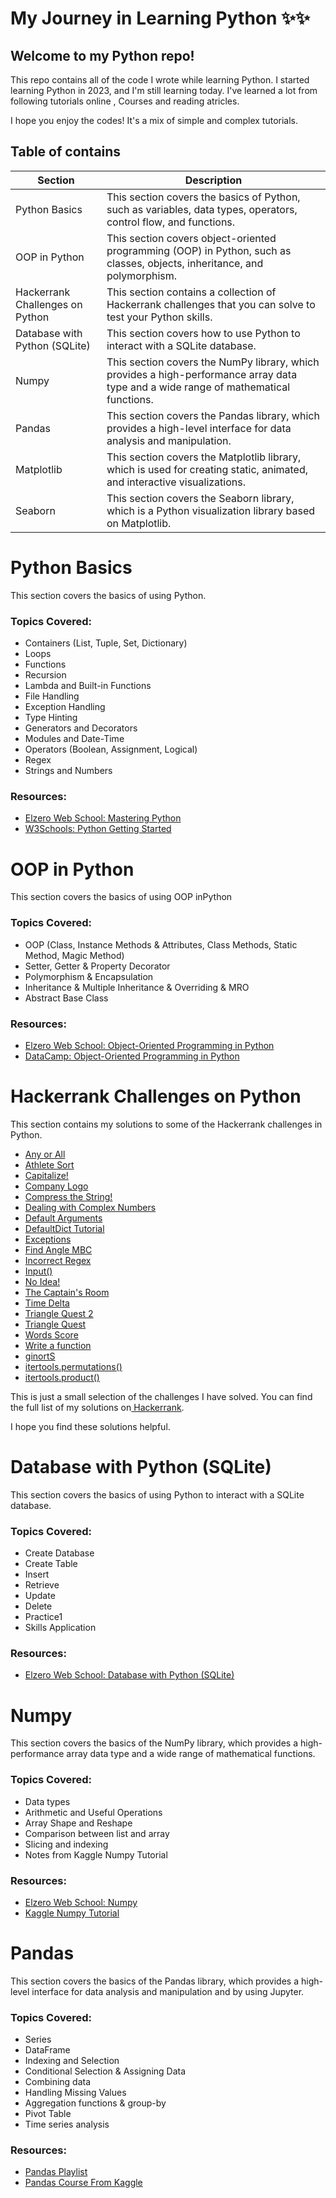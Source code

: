 # My Journey in Learning Python ✨✨

## Welcome to my Python repo!

This repo contains all of the code I wrote while learning Python. I started learning Python in 2023, and I'm still learning today. I've learned a lot from following tutorials online , Courses and reading atricles.

I hope you enjoy the codes! It's a mix of simple and complex tutorials.

## Table of contains
<table>
  <thead>
    <tr>
      <th>Section</th>
      <th>Description</th>
    </tr>
  </thead>
  <tbody>
    <tr>
      <td>Python Basics</td>
      <td>This section covers the basics of Python, such as variables, data types, operators, control flow, and functions.</td>
    </tr>
    <tr>
      <td>OOP in Python</td>
      <td>This section covers object-oriented programming (OOP) in Python, such as classes, objects, inheritance, and polymorphism.</td>
    </tr>
    <tr>
      <td>Hackerrank Challenges on Python</td>
      <td>This section contains a collection of Hackerrank challenges that you can solve to test your Python skills.</td>
    </tr>
    <tr>
      <td>Database with Python (SQLite)</td>
      <td>This section covers how to use Python to interact with a SQLite database.</td>
    </tr>
    <tr>
      <td>Numpy</td>
      <td>This section covers the NumPy library, which provides a high-performance array data type and a wide range of mathematical functions.</td>
    </tr>
    <tr>
      <td>Pandas</td>
      <td>This section covers the Pandas library, which provides a high-level interface for data analysis and manipulation.</td>
    </tr>
    <tr>
      <td>Matplotlib</td>
      <td>This section covers the Matplotlib library, which is used for creating static, animated, and interactive visualizations.</td>
    </tr>
    <tr>
      <td>Seaborn</td>
      <td>This section covers the Seaborn library, which is a Python visualization library based on Matplotlib.</td>
    </tr>
  </tbody>
</table>

<h1>Python Basics</h1>
<p>This section covers the basics of using Python.</p>
<h3>Topics Covered: </h3>
<ul>
  <li>Containers (List, Tuple, Set, Dictionary)</li>
  <li>Loops</li>
  <li>Functions</li>
  <li>Recursion</li>
  <li>Lambda and Built-in Functions</li>
  <li>File Handling</li>
  <li>Exception Handling</li>
  <li>Type Hinting</li>
  <li>Generators and Decorators</li>
  <li>Modules and Date-Time</li>
  <li>Operators (Boolean, Assignment, Logical)</li>
  <li>Regex</li>
  <li>Strings and Numbers</li>
</ul>
<h3>Resources:</h3>
<ul>
  <li><a href="https://youtube.com/playlist?list=PLDoPjvoNmBAyE_gei5d18qkfIe-Z8mocs">Elzero Web School: Mastering Python</a></li>
  <li><a href="https://www.w3schools.com/python/python_getting_started.asp">W3Schools: Python Getting Started</a></li>
</ul>
<h1>OOP in Python</h1>
<p>This section covers the basics of using OOP inPython </p>
<h3>Topics Covered:</h3>
<ul>
  <li>OOP (Class, Instance Methods & Attributes, Class Methods, Static Method, Magic Method)</li>
  <li>Setter, Getter & Property Decorator</li>
  <li>Polymorphism & Encapsulation</li>
  <li>Inheritance & Multiple Inheritance & Overriding & MRO</li>
  <li>Abstract Base Class</li>
</ul>
<h3>Resources:</h3>
<ul>
  <li><a href="https://youtube.com/playlist?list=PLDoPjvoNmBAyE_gei5d18qkfIe-Z8mocs">Elzero Web School: Object-Oriented Programming in Python</a></li>
  <li><a href="https://www.datacamp.com/courses/object-oriented-programming-in-python">DataCamp: Object-Oriented Programming in Python</a></li>
</ul>
<h1>Hackerrank Challenges on Python</h1>
<p>This section contains my solutions to some of the Hackerrank challenges in Python.</p>
<ul>
  <li><a href="https://github.com/Salma-Mamdoh/Python/blob/main/Hakerrank%20Challanges%20on%20Python/Any%20or%20All.py">Any or All</a></li>
  <li><a href="https://github.com/Salma-Mamdoh/Python/blob/main/Hakerrank%20Challanges%20on%20Python/Athlete%20Sort.py">Athlete Sort</a></li>
  <li><a href="https://github.com/Salma-Mamdoh/Python/blob/main/Hakerrank%20Challanges%20on%20Python/Capitalize!.py">Capitalize!</a></li>
  <li><a href="https://github.com/Salma-Mamdoh/Python/blob/main/Hakerrank%20Challanges%20on%20Python/Company%20Logo.py">Company Logo</a></li>
  <li><a href="https://github.com/Salma-Mamdoh/Python/blob/main/Hakerrank%20Challanges%20on%20Python/Compress%20the%20String!.py">Compress the String!</a></li>
  <li><a href="https://github.com/Salma-Mamdoh/Python/blob/main/Hakerrank%20Challanges%20on%20Python/Dealing%20with%20Complex%20Numbers.py">Dealing with Complex Numbers</a></li>
  <li><a href="https://github.com/Salma-Mamdoh/Python/blob/main/Hakerrank%20Challanges%20on%20Python/Default%20Arguments.py">Default Arguments</a></li>
  <li><a href="https://github.com/Salma-Mamdoh/Python/blob/main/Hakerrank%20Challanges%20on%20Python/DefaultDict%20Tutorial.py">DefaultDict Tutorial</a></li>
  <li><a href="https://github.com/Salma-Mamdoh/Python/blob/main/Hakerrank%20Challanges%20on%20Python/Exceptions.py">Exceptions</a></li>
  <li><a href="https://github.com/Salma-Mamdoh/Python/blob/main/Hakerrank%20Challanges%20on%20Python/Find%20Angle%20MBC.py">Find Angle MBC</a></li>
  <li><a href="https://github.com/Salma-Mamdoh/Python/blob/main/Hakerrank%20Challanges%20on%20Python/Incorrect%20Regex.py">Incorrect Regex</a></li>
  <li><a href="https://github.com/Salma-Mamdoh/Python/blob/main/Hakerrank%20Challanges%20on%20Python/Input().py">Input()</a></li>
  <li><a href="https://github.com/Salma-Mamdoh/Python/blob/main/Hakerrank%20Challanges%20on%20Python/No%20Idea!.py">No Idea!</a></li>
  <li><a href="https://github.com/Salma-Mamdoh/Python/blob/main/Hakerrank%20Challanges%20on%20Python/The%20Captain's%20Room.py">The Captain's Room</a></li>
  <li><a href="https://github.com/Salma-Mamdoh/Python/blob/main/Hakerrank%20Challanges%20on%20Python/Time%20Delta.py">Time Delta</a></li>
  <li><a href="https://github.com/Salma-Mamdoh/Python/blob/main/Hakerrank%20Challanges%20on%20Python/Triangle%20Quest%202.py">Triangle Quest 2</a></li>
  <li><a href="https://github.com/Salma-Mamdoh/Python/blob/main/Hakerrank%20Challanges%20on%20Python/Triangle%20Quest.py">Triangle Quest</a></li>
  <li><a href="https://github.com/Salma-Mamdoh/Python/blob/main/Hakerrank%20Challanges%20on%20Python/Words%20Score.py">Words Score</a></li>
  <li><a href="https://github.com/Salma-Mamdoh/Python/blob/main/Hakerrank%20Challanges%20on%20Python/Write%20a%20function.py">Write a function</a></li>
  <li><a href="https://github.com/Salma-Mamdoh/Python/blob/main/Hakerrank%20Challanges%20on%20Python/ginortS.py">ginortS</a></li>
  <li><a href="https://github.com/Salma-Mamdoh/Python/blob/main/Hakerrank%20Challanges%20on%20Python/itertools.permutations().py">itertools.permutations()</a></li>
  <li><a href="https://github.com/Salma-Mamdoh/Python/blob/main/Hakerrank%20Challanges%20on%20Python/itertools.product().py">itertools.product()</a></li>
</ul>
<p>This is just a small selection of the challenges I have solved. You can find the full list of my solutions on<a href="https://www.hackerrank.com/smmdwh985?hr_r=1" > Hackerrank</a>.</p>
<p>I hope you find these solutions helpful.</p>
<h1>Database with Python (SQLite)</h1>
<p>This section covers the basics of using Python to interact with a SQLite database.</p>
<h3>Topics Covered: </h3>
<ul>
  <li>Create Database</li>
  <li>Create Table</li>
  <li>Insert</li>
  <li>Retrieve</li>
  <li>Update</li>
  <li>Delete</li>
  <li>Practice1</li>
  <li>Skills Application</li>
</ul>
<h3>Resources:</h3>
<ul>
  <li><a href="https://youtube.com/playlist?list=PLDoPjvoNmBAyE_gei5d18qkfIe-Z8mocs">Elzero Web School: Database with Python (SQLite)</a></li>
</ul>

<h1>Numpy</h1>
<p>This section covers the basics of the NumPy library, which provides a high-performance array data type and a wide range of mathematical functions.</p>
<h3>Topics Covered: </h3>
<ul>
  <li>Data types</li>
  <li>Arithmetic and Useful Operations</li>
  <li>Array Shape and Reshape</li>
  <li>Comparison between list and array</li>
  <li>Slicing and indexing</li>
  <li>Notes from Kaggle Numpy Tutorial</li>
</ul>
<h3>Resources:</h3>
<ul>
  <li><a href="https://youtube.com/playlist?list=PLDoPjvoNmBAyE_gei5d18qkfIe-Z8mocs">Elzero Web School: Numpy</a></li>
  <li><a href="https://www.kaggle.com/code/legendadnan/numpy-tutorial-for-beginners-data-science/notebook">Kaggle Numpy Tutorial</a></li>
</ul>
<h1>Pandas</h1>
<p>This section covers the basics of the Pandas library, which provides a high-level interface for data analysis and manipulation and by using Jupyter.</p>
<h3>Topics Covered: </h3>
<ul>
  <li>Series</li>
  <li>DataFrame</li>
  <li>Indexing and Selection</li>
  <li>Conditional Selection & Assigning Data</li>
  <li>Combining data</li>
  <li>Handling Missing Values</li>
  <li>Aggregation functions & group-by</li>
  <li>Pivot Table</li>
  <li>Time series analysis</li>
</ul>
<h3>Resources:</h3>
<ul>
  <li><a href="https://www.youtube.com/playlist?list=PLuRv1IekA3YVwzaWa2Kp7bgIVcJsJ5XGW">Pandas Playlist</a></li>
  <li><a href="https://www.kaggle.com/learn/pandas">Pandas Course From Kaggle</a></li>
</ul>
